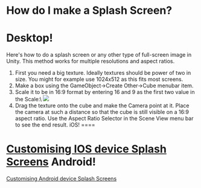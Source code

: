 How do I make a Splash Screen?
==============================


Desktop!
========

Here's how to do a splash screen or any other type of full-screen image in Unity. This method works for multiple resolutions and aspect ratios.

1. First you need a big texture. Ideally textures should be power of two in size. You might for example use 1024x512 as this fits most screens.
1. Make a box using the <span class=menu>GameObject->Create Other->Cube</span> menubar item.
1. Scale it to be in 16:9 format by entering 16 and 9 as the first two value in the Scale:\\
![](http://docwiki.hq.unity3d.com/uploads/Main/HOWTO-SplashScreen1.png)  
1. Drag the texture onto the cube and make the <span class=keyword>Camera</span> point at it. Place the camera at such a distance so that the cube is still visible on a 16:9 aspect ratio.  Use the <span class=keyword>Aspect Ratio Selector</span> in the <span class=keyword>Scene View</span> menu bar to see the end result.
iOS!
====

[Customising IOS device Splash Screens](mobilecustomizesplashscreen.html)
Android!
========

[Customising Android device Splash Screens](mobilecustomizesplashscreen.html)
